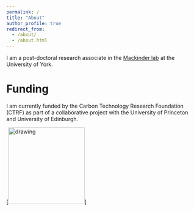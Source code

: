 ```yaml
---
permalink: /
title: "About"
author_profile: true
redirect_from: 
  - /about/
  - /about.html
---
```


I am a post-doctoral research associate in the [Mackinder lab](https://mackinderlab.weebly.com/) at the University of York.

Funding
======
I am currently funded by the Carbon Technology Research Foundation (CTRF) as part of a collaborative project with the University of Princeton and University of Edinburgh.

[<img src="https://james-r-barrett.github.io/images/CTRF-Logo-Black-Text.svg" alt="drawing" width="200"/>]
